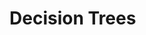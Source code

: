 # Decision Trees

$$
\newcommand{\x}{\mathbf x}
\newcommand{\abs}[1]{\left\lvert #1 \right\rvert}
\DeclareMathOperator*{\argmin}{argmin}
$$